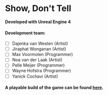 # Show, Don't Tell
**Developed with Unreal Engine 4**
#### Development team:
- [ ] Dajenka van Westen (Artist)
- [ ] Jiraphat Wonganan (Artist)
- [ ] Max Voormolen (Programmer)
- [ ] Noa van der Laak (Artist)
- [ ] Pelle Meijer (Programmer)
- [ ] Wayne Hofstra (Programmer)
- [ ] Yanick Cochavi (Artist)
#### A playable build of the game can be found [here](https://drive.google.com/file/d/18lirL445Ny3wNh5JTsSYXmzX8jeGJXMZ/view?usp=sharing).
